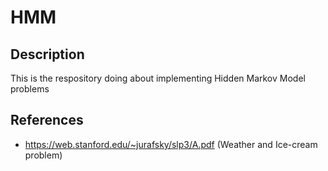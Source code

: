 # HMM

## Description

This is the respository doing about implementing Hidden Markov Model problems

## References

- https://web.stanford.edu/~jurafsky/slp3/A.pdf (Weather and Ice-cream problem)